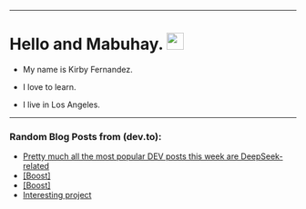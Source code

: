 
<img src="https://komarev.com/ghpvc/?username=kirbygit&style=flat-square&color=blue" alt=""/>

---
<h1>
  Hello and Mabuhay.
  <img src="https://media.giphy.com/media/hvRJCLFzcasrR4ia7z/giphy.gif" width="30px"/>
</h1>

- My name is Kirby Fernandez.

- I love to learn.

- I live in Los Angeles.

---

### Random Blog Posts from (dev.to):
<!-- BLOG-POST-LIST:START -->
- [Pretty much all the most popular DEV posts this week are DeepSeek-related](https://dev.to/ben/pretty-much-all-the-most-popular-dev-posts-this-week-are-deepseek-related-3cbh)
- [[Boost]](https://dev.to/ben/-49jb)
- [[Boost]](https://dev.to/ben/-3ei6)
- [Interesting project](https://dev.to/ben/interesting-project-11db)
<!-- BLOG-POST-LIST:END -->
